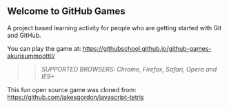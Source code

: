 ## Welcome to GitHub Games

A project based learning activity for people who are getting started with Git and GitHub.

You can play the game at: https://githubschool.github.io/github-games-akurisummoottil/

>> _*SUPPORTED BROWSERS*: Chrome, Firefox, Safari, Opera and IE9+_

This fun open source game was cloned from: https://github.com/jakesgordon/javascript-tetris
